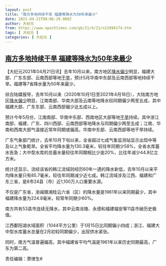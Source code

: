 ```yaml
---
layout: post
title: "南方多地持续干旱 福建等降水为50年来最少"
date: 2021-04-21T08:06:29.000Z
author: 大纪元
from: https://www.epochtimes.com/gb/21/4/21/n12894174.htm
tags: [ 大纪元 ]
categories: [ 大纪元 ]
---
```

<!--1618992389000-->
[南方多地持续干旱 福建等降水为50年来最少](https://www.epochtimes.com/gb/21/4/21/n12894174.htm)
------

<div>
<p>【大纪元2021年04月21日讯】去年10月以来，南方地区<a href="https://www.epochtimes.com/gb/tag/%E9%99%8D%E6%B0%B4%E5%81%8F%E5%B0%91.html">降水偏少</a>明显，福建大部、广东东部、云南西部等地<a href="https://www.epochtimes.com/gb/tag/%E5%B9%B2%E6%97%B1.html">干旱</a>，预计5月华南中东部及云南西部等地持续干旱。福建等7省降水量为50年来最少。</p><p>综合陆媒报导，去年10月以来（2020年10月1日至2021年4月18日），大陆南方地区<a href="https://www.epochtimes.com/gb/tag/%E9%99%8D%E6%B0%B4%E5%81%8F%E5%B0%91.html">降水偏少</a>明显，江南南部、华南大部及云南等地降水较同期偏少两至五成，其中福建大部、广东东部、云南西部偏少达五成以上。</p><p>预计今年5月份，江南南部、华南中东部、西南地区大部等地<a href="https://www.epochtimes.com/gb/tag/%E5%B9%B2%E6%97%B1.html">干旱</a>持续。其中浙江南部、福建、广东、四川西部、云南西部等地降水与同期偏少两至五成；江南、华南和西南大部气温接近常年同期或偏高，华南中东部、云南西部等地干旱持续。</p><p>广东气象部门统计，去年10月下旬以来，全省超过七成气象监测站显示出现中等及以上气象乾旱。全省平均降水量为130.3毫米，较往年同期少58%，全省水库蓄水告急；大中型水库的总蓄水量较往年同期相比少逾20%，比往年减少44.8亿立方米。</p><p>统计还显示，流经该省的韩江流域则经历60年一遇的降水新低，去年10月以来平均降水量只有85.7毫米，较往年同期减少近七成。韩江流域涉及江西、福建和广东三省，是8市24县（市）近1,100万人口重要水源。</p><p>不仅是广东省，浙闽赣湘桂云六省（区）的降水量是1961年以来同期最少，其中福建降水量为224.8毫米，较常年同期少60%。</p><p>南方共有53县市连续无降水，其中云南龙陵、永德和福建福安等11县市破历史极值。</p><p>江西鄱阳湖水域面积（1044平方公里）于1月15日比同期偏小四成；浙江、福建大中型水库蓄水总量在2月初较同期偏少，出现供水紧张。</p><p>同时，南方气温普遍偏高，其中福建省平均气温是1961年以来历史同期最高，广东为第二高。</p><p>责任编辑：萧律生#</p>
</div>
